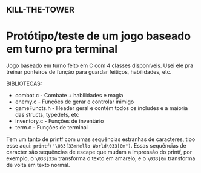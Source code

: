 ## KILL-THE-TOWER
# Protótipo/teste de um jogo baseado em turno pra terminal

Jogo baseado em turno feito em C com 4 classes disponíveis. Usei ele pra treinar ponteiros de função para guardar feitiços, habilidades, etc.

BIBLIOTECAS:
  - combat.c - Combate + habilidades e magia
  - enemy.c - Funções de gerar e controlar inimigo
  - gameFuncts.h - Header geral e contém todos os includes e a maioria das structs, typedefs, etc
  - inventory.c - Funções de inventário
  - term.c - Funções de terminal

Tem um tanto de printf com umas sequências estranhas de caracteres, tipo esse aqui: `printf("\033[33mHello World\033[0m")`. Essas sequências de caracter são sequências de escape que mudam a impressão do printf, por exemplo, o `\033[33m` transforma o texto em amarelo, e o `\033[0m` transforma de volta em texto normal.
